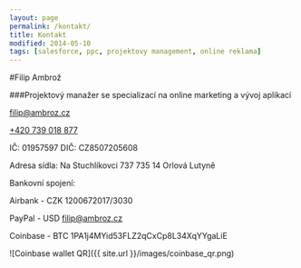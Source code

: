 ```yaml
---
layout: page
permalink: /kontakt/
title: Kontakt
modified: 2014-05-10
tags: [salesforce, ppc, projektovy management, online reklama]
---
```


#Filip Ambrož


###Projektový manažer se specializací na online marketing a vývoj aplikací


[filip@ambroz.cz](mailto:filip@ambroz.cz)


[+420 739 018 877](tel:+420739018877)

IČ:	 01957597
DIČ: CZ8507205608 


Adresa sídla:
Na Stuchlíkovci 737
735 14 Orlová Lutyně

Bankovní spojení:

Airbank - CZK
1200672017/3030

PayPal - USD
filip@ambroz.cz

Coinbase - BTC
1PA1j4MYid53FLZ2qCxCp8L34XqYYgaLiE

![Coinbase wallet QR]({{ site.url }}/images/coinbase_qr.png)
